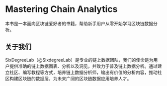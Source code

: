 # Mastering Chain Analytics
本书是一本面向区块链爱好者的书籍，帮助新手用户从零开始学习区块链数据分析。

## 关于我们
SixDegreeLab（@SixdegreeLab）是专业的链上数据团队，我们的使命是为用户提供准确的链上数据图表、分析以及洞见，并致力于普及链上数据分析。通过建立社区、编写教程等方式，培养链上数据分析师，输出有价值的分析内容，推动社区构建区块链的数据层，为未来广阔的区块链数据应用培养人才。

